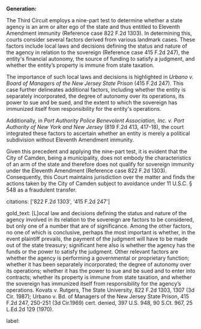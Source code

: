 **Generation:**

The Third Circuit employs a nine-part test to determine whether a state agency is an arm or alter ego of the state and thus entitled to Eleventh Amendment immunity (Reference case 822 F.2d 1303). In determining this, courts consider several factors derived from various landmark cases. These factors include local laws and decisions defining the status and nature of the agency in relation to the sovereign (Reference case 415 F.2d 247), the entity's financial autonomy, the source of funding to satisfy a judgment, and whether the entity’s property is immune from state taxation.

The importance of such local laws and decisions is highlighted in *Urbano v. Board of Managers of the New Jersey State Prison* (415 F.2d 247). This case further delineates additional factors, including whether the entity is separately incorporated, the degree of autonomy over its operations, its power to sue and be sued, and the extent to which the sovereign has immunized itself from responsibility for the entity's operations.

Additionally, in *Port Authority Police Benevolent Association, Inc. v. Port Authority of New York and New Jersey* (819 F.2d 413, 417-18), the court integrated these factors to ascertain whether an entity is merely a political subdivision without Eleventh Amendment immunity. 

Given this precedent and applying the nine-part test, it is evident that the City of Camden, being a municipality, does not embody the characteristics of an arm of the state and therefore does not qualify for sovereign immunity under the Eleventh Amendment (Reference case 822 F.2d 1303). Consequently, this Court maintains jurisdiction over the matter and finds the actions taken by the City of Camden subject to avoidance under 11 U.S.C. § 548 as a fraudulent transfer.

citations: ['822 F.2d 1303', '415 F.2d 247']

gold_text: [L]ocaI law and decisions defining the status and nature of the agency involved in its relation to the sovereign are factors to be considered, but only one of a number that are of significance. Among the other factors, no one of which is conclusive, perhaps the most important is whether, in the event plaintiff prevails, the payment of the judgment will have to be made out of the state treasury; significant here also is whether the agency has the funds or the power to satisfy the judgment. Other relevant factors are whether the agency is performing a governmental or proprietary function; whether it has been separately incorporated; the degree of autonomy over its operations; whether it has the power to sue and be sued and to enter into contracts; whether its property is immune from state taxation, and whether the sovereign has immunized itself from responsibility for the agency’s operations. Kovats v. Rutgers, The State University, 822 F.2d 1303, 1307 (3d Cir. 1987); Urbano v. Bd. of Managers of the New Jersey State Prison, 415 F.2d 247, 250-251 (3d Cir.1969) cert. denied, 397 U.S. 948, 90 S.Ct. 967, 25 L.Ed.2d 129 (1970).

label: 